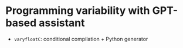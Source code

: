 # Programming variability with GPT-based assistant

 * `varyfloatC`: conditional compilation + Python generator 

